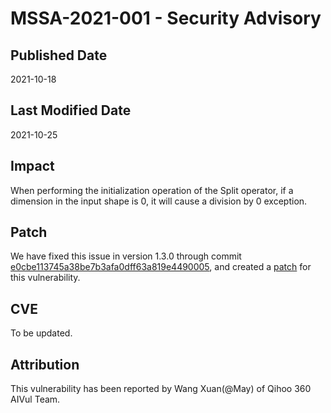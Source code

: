 # MSSA-2021-001 - Security Advisory

## Published Date

2021-10-18

## Last Modified Date

2021-10-25

## Impact

When performing the initialization operation of the Split operator, if a dimension in the input shape is 0, it will cause a division by 0 exception.

## Patch

We have fixed this issue in version 1.3.0 through commit [e0cbe113745a38be7b3afa0dff63a819e4490005](https://gitee.com/mindspore/mindspore/commit/e0cbe113745a38be7b3afa0dff63a819e4490005), and created a [patch](https://gitee.com/mindspore/community/blob/master/security/cve_patch/mssa-2021-001.patch) for this vulnerability.

## CVE

To be updated.

## Attribution

This vulnerability has been reported by Wang Xuan(@May) of Qihoo 360 AIVul Team.
